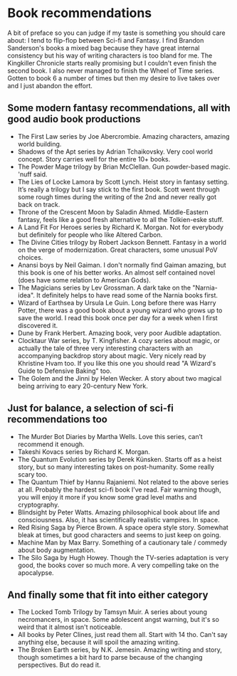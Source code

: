 # Book recommendations
A bit of preface so you can judge if my taste is something you should care about: I tend to flip-flop between Sci-fi and Fantasy. I find Brandon Sanderson's books a mixed bag because they have great internal consistency but his way of writing characters is too bland for me. The Kingkiller Chronicle starts really promising but I couldn't even finish the second book. I also never managed to finish the Wheel of Time series. Gotten to book 6 a number of times but then my desire to live takes over and I just abandon the effort.

## Some modern fantasy recommendations, all with good audio book productions
- The First Law series by Joe Abercrombie. Amazing characters, amazing world building. 
- Shadows of the Apt series by Adrian Tchaikovsky. Very cool world concept. Story carries well for the entire 10+ books. 
- The Powder Mage trilogy by Brian McClellan. Gun powder-based magic. 'nuff said. 
- The Lies of Locke Lamora by Scott Lynch. Heist story in fantasy setting. It’s really a trilogy but I say stick to the first book. Scott went through some rough times during the writing of the 2nd and never really got back on track. 
- Throne of the Crescent Moon by Saladin Ahmed. Middle-Eastern fantasy, feels like a good fresh alternative to all the Tolkien-eske stuff.
- A Land Fit For Heroes series by Richard K. Morgan. Not for everybody but definitely for people who like Altered Carbon. 
- The Divine Cities trilogy by Robert Jackson Bennett. Fantasy in a world on the verge of modernization. Great characters, some unusual PoV choices.
- Anansi boys by Neil Gaiman. I don't normally find Gaiman amazing, but this book is one of his better works. An almost self contained novel (does have some relation to American Gods).
- The Magicians series by Lev Grossman. A dark take on the "Narnia-idea". It definitely helps to have read some of the Narnia books first.
- Wizard of Earthsea by Ursula Le Guin. Long before there was Harry Potter, there was a good book about a young wizard who grows up to save the world. I read this book once per day for a week when I first discovered it.
- Dune by Frank Herbert. Amazing book, very poor Audible adaptation.
- Clocktaur War series, by T. Kingfisher. A cozy series about magic, or actually the tale of three very interesting characters with an accompanying backdrop story about magic. Very nicely read by Khristine Hvam too. If you like this one you should read "A Wizard's Guide to Defensive Baking" too.
- The Golem and the Jinni by Helen Wecker. A story about two magical being arriving to eary 20-century New York.

## Just for balance, a selection of sci-fi recommendations too
- The Murder Bot Diaries by Martha Wells. Love this series, can’t recommend it enough. 
- Takeshi Kovacs series by Richard K. Morgan. 
- The Quantum Evolution series by Derek Künsken. Starts off as a heist story, but so many interesting takes on post-humanity. Some really scary too.
- The Quantum Thief by Hannu Rajaniemi. Not related to the above series at all. Probably the hardest sci-fi book I’ve read. Fair warning though, you will enjoy it more if you know some grad level maths and cryptography. 
- Blindsight by Peter Watts. Amazing philosophical book about life and consciousness. Also, it has scientifically realistic vampires. In space. 
- Red Rising Saga by Pierce Brown. A space opera style story. Somewhat bleak at times, but good characters and seems to just keep on going.
- Machine Man by Max Barry. Something of a cautionary tale / commedy about body augmentation.
- The Silo Saga by Hugh Howey. Though the TV-series adaptation is very good, the books cover so much more. A very compelling take on the apocalypse.


## And finally some that fit into either category
- The Locked Tomb Trilogy by Tamsyn Muir. A series about young necromancers, in space. Some adolescent angst warning, but it's so weird that it almost isn't noticeable.
- All books by Peter Clines, just read them all. Start with 14 tho. Can't say anything else, because it will spoil the amazing writing.
- The Broken Earth series, by N.K. Jemesin. Amazing writing and story, though sometimes a bit hard to parse because of the changing perspectives. But do read it. 
